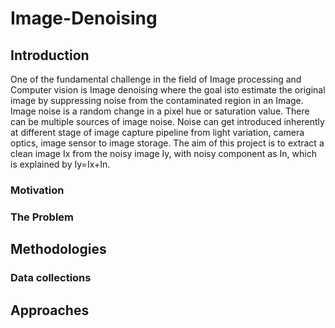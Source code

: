 # Image-Denoising

## Introduction

One of the fundamental challenge in the field of Image processing and Computer vision is Image denoising where the goal isto estimate the original image by suppressing noise from the contaminated region in an Image. Image noise is a random change in a pixel hue or saturation value. There can be multiple sources of image noise. Noise can get introduced inherently at different stage of image capture pipeline from light variation, camera optics, image sensor to image storage.  The aim of this project is to extract a clean image Ix from the noisy image Iy, with noisy component as In, which is explained by Iy=Ix+In.

### Motivation

### The Problem

## Methodologies

### Data collections

## Approaches


